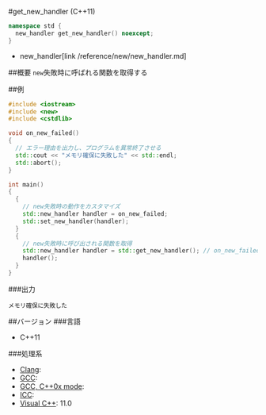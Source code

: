 #get_new_handler (C++11)
```cpp
namespace std {
  new_handler get_new_handler() noexcept;
}
```
* new_handler[link /reference/new/new_handler.md]

##概要
`new`失敗時に呼ばれる関数を取得する


##例
```cpp
#include <iostream>
#include <new>
#include <cstdlib>

void on_new_failed()
{
  // エラー理由を出力し、プログラムを異常終了させる
  std::cout << "メモリ確保に失敗した" << std::endl;
  std::abort();
}

int main()
{
  {
    // new失敗時の動作をカスタマイズ
    std::new_handler handler = on_new_failed;
    std::set_new_handler(handler);
  }
  {
    // new失敗時に呼び出される関数を取得
    std::new_handler handler = std::get_new_handler(); // on_new_failed()が返される
    handler();
  }
}
```

###出力
```
メモリ確保に失敗した
```

##バージョン
###言語
- C++11

###処理系
- [Clang](/implementation#clang.md): 
- [GCC](/implementation#gcc.md): 
- [GCC, C++0x mode](/implementation#gcc.md): 
- [ICC](/implementation#icc.md): 
- [Visual C++](/implementation#visual_cpp.md): 11.0

